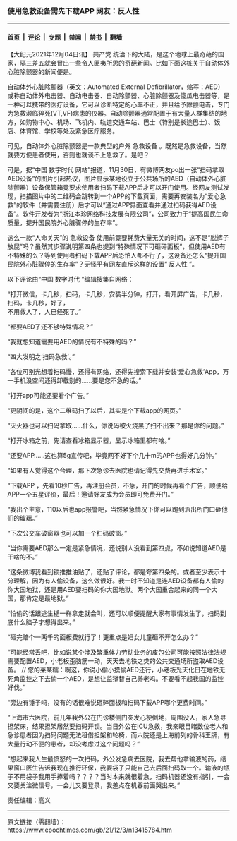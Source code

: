 ### 使用急救设备需先下载APP 网友：反人性

---

#### [首页](../../../..?n13415784) &nbsp;|&nbsp; [评论](../../../../../epoch-comment?n13415784) &nbsp;|&nbsp; [专题](../../../../../epoch-special?n13415784) &nbsp;|&nbsp; [禁闻](../../../../../epoch-news?n13415784) &nbsp;|&nbsp; [禁书](../../../../../books?n13415784) &nbsp;|&nbsp; [翻墙](https://github.com/gfw-breaker/nogfw/blob/master/README.md?n13415784)


<div class="post_content" id="artbody" itemprop="articleBody">
 <!-- article content begin -->
 <p>
  【大纪元2021年12月04日讯】
  <ok href="https://www.epochtimes.com/gb/tag/%E5%85%B1%E4%BA%A7%E5%85%9A.html">
   共产党
  </ok>
  统治下的大陆，是这个地球上最奇葩的国家，隔三差五就会冒出一些令人匪夷所思的奇葩新闻。比如下面这桩关于自动体外心脏除颤器的新闻便是。
 </p>
 <p>
  自动体外心脏除颤器（英文：Automated External Defibrillator，缩写：AED）或称自动体外电击器、自动电击器、自动除颤器、心脏除颤器及傻瓜电击器等，是一种可以携带的医疗设备，它可以诊断特定的心率不正，并且给予除颤电击，专门为急救濒临猝死(VT,VF)病患的仪器。自动除颤器通常配置于有大量人群集结的地方，如购物中心、机场、飞机内、轨道交通车站、巴士（特别是长途巴士）、饭店、体育馆、学校等处及紧急医疗服务。
 </p>
 <p>
  可见，自动体外心脏除颤器是一款典型的户外
  <ok href="https://www.epochtimes.com/gb/tag/%E6%80%A5%E6%95%91%E8%AE%BE%E5%A4%87.html">
   急救设备
  </ok>
  。既然是急救设备，当然就要方便患者使用，否则也就谈不上急救了。是吧？
 </p>
 <p>
  可是，据“中国
  <ok href="https://www.epochtimes.com/gb/tag/%E6%95%B0%E5%AD%97%E6%97%B6%E4%BB%A3.html">
   数字时代
  </ok>
  网站”报道，11月30日，有微博网友po出一张“扫码拿取AED设备”的图片引起热议，图片显示某地设立于公共场所的AED（自动体外心脏除颤器）设备保管箱竟要求使用者扫码下载APP后才可以开门使用。经网友测试发现，扫描图片中的二维码会跳转到一个APP的下载页面，需要再安装名为“爱心急救”的软件（并需要注册）后才可以“通过APP界面查看并通过扫码获得AED设备”。软件开发者为“浙江本珍网络科技发展有限公司”，公司致力于“提高国民生命质量，提升国民院外心脏骤停的生存率”。
 </p>
 <p>
  这么一款“人命关天”的
  <ok href="https://www.epochtimes.com/gb/tag/%E6%80%A5%E6%95%91%E8%AE%BE%E5%A4%87.html">
   急救设备
  </ok>
  使用前竟要耗费大量无关的时间，这不是“脱裤子放屁”吗？虽然其步骤说明第四条也提到“特殊情况下可砸碎面板”，但使用AED有不特殊的么？等到使用者扫码下载APP后恐怕人都不行了，这设备还怎么“提升国民院外心脏骤停的生存率”？无怪乎有网友直斥这样的设置“
  <ok href="https://www.epochtimes.com/gb/tag/%E5%8F%8D%E4%BA%BA%E6%80%A7.html">
   反人性
  </ok>
  ”。
 </p>
 <p>
  以下评论由“中国
  <ok href="https://www.epochtimes.com/gb/tag/%E6%95%B0%E5%AD%97%E6%97%B6%E4%BB%A3.html">
   数字时代
  </ok>
  ”编辑搜集自网络：
 </p>
 <p>
  “打开微信，卡几秒，扫码，卡几秒，安装半分钟，打开，看开屏广告，卡几秒，扫码，卡几秒，好了，
  <br/>
  不用救人了，人已经死了。”
 </p>
 <p>
  “都要AED了还不够特殊情况？”
 </p>
 <p>
  “我就想知道需要用AED的情况有不特殊的吗？”
 </p>
 <p>
  “四大发明之‘扫码急救’。”
 </p>
 <p>
  “各位可别光想着扫码慢，还得有网络，还得先搜索下载并安装‘爱心急救’App，万一手机没空间还得卸载别的……要是您不急的话。”
 </p>
 <p>
  “打开app可能还要看个广告。”
 </p>
 <p>
  “更阴间的是，这个二维码扫了以后，其实是个下载app的网页。”
 </p>
 <p>
  “灭火器也可以扫码拿取……什么，你说码被火烧黑了扫不出来？那是你的问题。”
 </p>
 <p>
  “打开冰箱之前，先请查看冰箱显示器，显示冰箱里都有啥。”
 </p>
 <p>
  “还要APP……这也算5g宣传吧，毕竟网不好下个几十m的APP也得好几分钟。”
 </p>
 <p>
  “如果有人觉得这个合理，那下次急诊去医院也请记得先交费再进手术室。”
 </p>
 <p>
  “下载APP ，先看10秒广告，再注册会员，不急，开门的时候再看个广告，顺便给APP一个五星评价，最后！邀请好友成为会员即可免费开门。”
 </p>
 <p>
  “我出个主意，110以后也app报警吧，当然紧急情况下你可以跑到派出所门口砸他们的玻璃。”
 </p>
 <p>
  “下次公交车破窗器也可以加一个扫码破窗。”
 </p>
 <p>
  “当你需要AED那么一定是紧急情况，还说别人没看到第四点，不如说知道AED是干啥的不。”
 </p>
 <p>
  “这条微博我看到锁推推油贴了，还贴了评论，都是夸第四条的。或者至少表示十分理解，因为有人偷设备，这么做很好。我一时不知道是连AED设备都有人偷的你大国地狱，还是用AED要扫码的你大国地狱。两个大国重合起来的同一个大国，那肯定是最地狱。”
 </p>
 <p>
  “怕偷的话跟逃生槌一样拿走就会叫，还可以顺便提醒大家有事情发生了，扫码到底什么脑子才想得出来。”
 </p>
 <p>
  “砸完赔个一两千的面板费就行了！更重点是妇女儿童砸不开怎么办？”
 </p>
 <p>
  “可能经常丢吧，比如说某个涉及繁重体力劳动业务的皮包公司可能按照法律法规需要配置AED，小老板歪脑筋一动，天天去地铁之类的公共交通场所盗取AED设备。 // 您的莱某糯：啊这，你说小偷小摸偷AED还行，小老板光天化日在地铁无死角监控之下去偷一个AED，是想让监狱替自己养老吗。不要看不起我国的监控好伐。”
 </p>
 <p>
  “旁边有锤子吗，没有的话很难说砸碎面板和扫码下载APP哪个更费时间。”
 </p>
 <p>
  “上海市六医院，前几年我外公在门诊楼侧门突发心梗倒地，周围没人，家人急寻担架床，结果担架居然要扫码开锁。当日外公在ICU急救，我亲眼目睹数位老人和急诊患者因为扫码问题无法租借担架和轮椅，而六院还是上海前列的骨科王牌，有大量行动不便的患者，却没考虑过这个问题吗？”
 </p>
 <p>
  “想起来我人生最愤怒的一次扫码，外公发急病去医院，我去帮他拿输液的药，结果窗口医生告诉我现在推行环保，我要袋子只能自己去后面扫码取一个。输液的瓶子不用袋子我用手捧着吗？？？？当时本来就很着急，扫码机器还没有指引，一会又要关注微信号，一会儿又要登录，我差点在机器前面哭出来。”
 </p>
 <p>
  责任编辑：高义
 </p>
 <!-- article content end -->
 <div id="below_article_ad">
 </div>
</div>


---

原文链接（需翻墙）：https://www.epochtimes.com/gb/21/12/3/n13415784.htm
